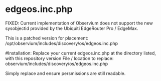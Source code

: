 # edgeos.inc.php
FIXED: Current implementation of Observium does not support the new sysobjectid provided by the Ubiquiti EdgeRouter Pro / EdgeMax. 

This is a patched version for placement: /opt/observium/includes/discovery/os/edgeos.inc.php

#Installation:
Replace your current edgeos.inc.php at the directory listed, with this repository version
File / location to replace: observium/includes/discovery/os/edgeos.inc.php

Simply replace and ensure persmissions are still readable.
